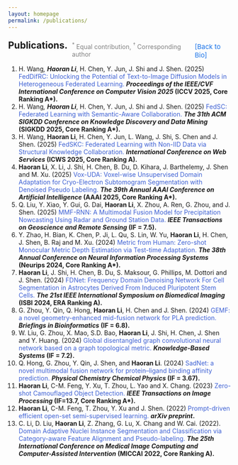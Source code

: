 ```yaml
---
layout: homepage
permalink: /publications/
---
```


<div style="display: flex; align-items: baseline; gap: 10px; margin-top: 20px;">
  <h2 style="margin: 0;">Publications.</h2>
  <span style="font-size: 14px; color: gray; position: relative; top: 1px;">
    <sup>*</sup> Equal contribution, <sup>†</sup> Corresponding author
  </span>
  <a href="/" style="
    font-size: 15px;
    color: #1a73e8;
    text-decoration: none;
    position: relative;
    top: 1px;
  ">[Back to Bio]</a>
</div>

1. H. Wang<sup>*</sup>, <strong>Haoran Li<sup>*</sup></strong>, H. Chen, Y. Jun, J. Shi and J. Shen. (2025) <span style="color:rgb(61, 96, 212);">FedDifRC: Unlocking the Potential of Text-to-Image Diffusion Models in Heterogeneous Federated Learning.</span> <strong><em>Proceedings of the IEEE/CVF International Conference on Computer Vision 2025</em> (ICCV 2025, Core Ranking A*).</strong>
1. H. Wang<sup>*</sup>, <strong>Haoran Li<sup>*</sup></strong>, H. Chen, Y. Jun, J. Shi and J. Shen. (2025) <span style="color:rgb(61, 96, 212);">FedSC: Federated Learning with Semantic-Aware Collaboration.</span> <strong><em>The 31th ACM SIGKDD Conference on Knowledge Discovery and Data Mining</em> (SIGKDD 2025, Core Ranking A*).</strong>
1. H. Wang, <strong>Haoran Li</strong>, H. Chen, Y. Jun, L. Wang, J. Shi, S. Chen and J. Shen. (2025) <span style="color:rgb(61, 96, 212);">FedSKC: Federated Learning with Non-IID Data via Structural Knowledge Collaboration.</span> <strong><em>International Conference on Web Services</em> (ICWS 2025, Core Ranking A).</strong>
1. <strong>Haoran Li</strong>, X. Li, J. Shi, H. Chen, B. Du, D. Kihara, J. Barthelemy, J. Shen and M. Xu. (2025) <span style="color:rgb(61, 96, 212);">Vox-UDA: Voxel-wise Unsupervised Domain Adaptation for Cryo-Electron Subtomogram Segmentation with Denoised Pseudo Labeling.</span> <strong><em>The 39th Annual AAAI Conference on Artificial Intelligence</em> (AAAI 2025, Core Ranking A*).</strong>
1. Q. Liu, Y. Xiao, Y. Gui, G. Dai, <strong>Haoran Li</strong>, X. Zhou, A. Ren, G. Zhou, and J. Shen. (2025) <span style="color:rgb(61, 96, 212);">MMF-RNN: A Multimodal Fusion Model for Precipitation Nowcasting Using Radar and Ground Station Data.</span> <strong><em>IEEE Transactions on Geoscience and Remote Sensing</em> (IF = 7.5).</strong>
1. Y. Zhao, H. Bian, K. Chen, P. Ji, L. Qu, S. Lin, W. Yu, <strong>Haoran Li</strong>, H. Chen, J. Shen, B. Raj and M. Xu. (2024) <span style="color:rgb(61, 96, 212);">Metric from Human: Zero-shot Monocular Metric Depth Estimation via Test-time Adaptation.</span> <strong><em>The 38th Annual Conference on Neural Information Processing Systems</em> (Neurips 2024, Core Ranking A*).</strong>
1. <strong>Haoran Li</strong>, J. Shi, H. Chen, B. Du, S. Maksour, G. Phillips, M. Dottori and J. Shen. (2024) <span style="color:rgb(61, 96, 212);">FDNet: Frequency Domain Denoising Network For Cell Segmentation in Astrocytes Derived From Induced Pluripotent Stem Cells.</span> <strong><em>The 21st IEEE International Symposium on Biomedical Imaging</em> (ISBI 2024, ERA Ranking A).</strong>
1. G. Zhou, Y. Qin, Q. Hong, <strong>Haoran Li</strong>, H. Chen and J. Shen. (2024) <span style="color:rgb(61, 96, 212);">GEMF: a novel geometry-enhanced mid-fusion network for PLA prediction.</span> <strong><em>Briefings in Bioinformatics</em> (IF = 6.8).</strong>
1. W. Liu, G. Zhou, X. Mao, S.D. Bao, <strong>Haoran Li</strong>, J. Shi, H. Chen, J. Shen and Y. Huang. (2024) <span style="color:rgb(61, 96, 212);">Global disentangled graph convolutional neural network based on a graph topological metric.</span> <strong><em>Knowledge-Based Systems</em> (IF = 7.2).</strong>
1. Q. Hong, G. Zhou, Y. Qin, J. Shen, and <strong>Haoran Li</strong>. (2024) <span style="color:rgb(61, 96, 212);">SadNet: a novel multimodal fusion network for protein–ligand binding affinity prediction.</span> <strong><em>Physical Chemistry Chemical Physics</em> (IF = 3.67).</strong>
1. <strong>Haoran Li</strong>, C-M. Feng, Y. Xu, T. Zhou, L. Yao and X. Chang. (2023) <span style="color:rgb(61, 96, 212);">Zero-shot Camouflaged Object Detection.</span> <strong><em>IEEE Transactions on Image Processing</em> (IF=13.7, Core Ranking A*).</strong>
1. <strong>Haoran Li</strong>, C-M. Feng, T. Zhou, Y. Xu and J. Shen. (2022) <span style="color:rgb(61, 96, 212);">Prompt-driven efficient open-set semi-supervised learning.</span> <strong><em>arXiv preprint</em>.</strong>
1. C. Li, D. Liu, <strong>Haoran Li</strong>, Z. Zhang, G. Lu, X. Chang and W. Cai. (2022). <span style="color:rgb(61, 96, 212);">Domain Adaptive Nuclei Instance Segmentation and Classification via Category-aware Feature Alignment and Pseudo-labeling.</span> <strong><em>The 25th International Conference on Medical Image Computing and Computer-Assisted Intervention</em> (MICCAI 2022, Core Ranking A).</strong>
